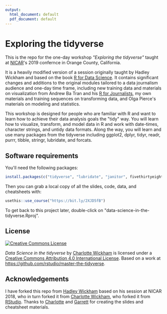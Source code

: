 ```yaml
---
output:
  html_document: default
  pdf_document: default
---
```

# Exploring the tidyverse

This is the repo for the one-day workshop *"Exploring the tidyverse"* taught at [NICAR](https://www.ire.org/conferences/nicar-2019/)'s 2019 confernce in Orange County, California.

It is a heavily modified version of a session originally taught by Hadley Wickham and based on the book [R for Data Science](http://r4ds.had.co.nz/). It contains significant changes and additions to the original modules tailored to a data journalism audience and one-day time frame, including new training data and materials on visualization from Andrew Ba Tran and his [R for Journalists](https://learn.r-journalism.com/en/), my own materials and training sequences on transforming data, and Olga Pierce's materials on modeling and statistics.

This workshop is designed for people who are familiar with R and want to learn how to achieve their data analysis goals the "tidy" way. You will learn how to visualize, transform, and model data in R and work with date-times, character strings, and untidy data formats. Along the way, you will learn and use many packages from the tidyverse including ggplot2, dplyr, tidyr, readr, purrr, tibble, stringr, lubridate, and forcats.

## Software requirements

You'll need the following packages:

```R
install.packages(c("tidyverse", "lubridate", "janitor", fivethirtyeight", "rmarkdown", "usethis"))
```

Then you can grab a local copy of all the slides, code, data, and cheatsheets with:

```R
usethis::use_course("https://bit.ly/2XJD5fB")
```

To get back to this project later, double-click on "data-science-in-the-tidyverse.Rproj".

## License

<a rel="license" href="http://creativecommons.org/licenses/by/4.0/"><img alt="Creative Commons License" style="border-width:0" src="https://i.creativecommons.org/l/by/4.0/88x31.png" /></a>

<span xmlns:dct="http://purl.org/dc/terms/" property="dct:title">*Data Science in the tidyverse*</span> by <a xmlns:cc="http://creativecommons.org/ns#" href="https://github.com/cwickham/data-science-in-the-tidyverse" property="cc:attributionName" rel="cc:attributionURL">Charlotte Wickham</a> is licensed under a <a rel="license" href="http://creativecommons.org/licenses/by/4.0/">Creative Commons Attribution 4.0 International License</a>.  Based on a work at <a xmlns:dct="http://purl.org/dc/terms/" href="https://github.com/rstudio/master-the-tidyverse" rel="dct:source">https://github.com/rstudio/master-the-tidyverse</a>.

## Acknowledgements

I have forked this repo from [Hadley Wickham](https://github.com/hadley/data-science-in-tidyverse) based on his session at NICAR 2018, who in turn forked it from [Charlotte Wickham](https://github.com/cwickham/data-science-in-tidyverse), who forked it from [RStudio](https://github.com/rstudio/master-the-tidyverse). Thanks to [Charlotte](http://cwick.co.nz) and [Garrett](https://github.com/garrettgman) for creating the slides and cheatsheet materials.